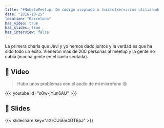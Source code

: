 ```yaml
---
title: "#NubeloMeetup: De código acoplado a [micro]servicios utilizando DDD"
date: "2016-10-25"
location: "Barcelona"
has_video: true
has_slides: true
has_interview: false
---
```


La primera charla que Javi y yo hemos dado juntos y la verdad es que ha sido todo un éxito.
Vieneron más de 200 personas al meetup y la gente no cabía (mucha gente en el suelo sentada).

## 🎥 Vídeo
> Hubo unos problemas con el audio de mi micrófono 😢

{{< youtube id="o0w-jYun6AU" >}}

## 🌇 Slides
{{< slideshare key="aXrCUo6e4GT8pJ" >}}
